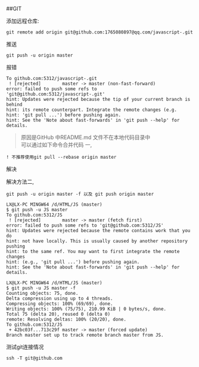 ##GIT  

添加远程仓库:   

    git remote add origin git@github.com:1765080897@qq.com/javascript-.git  
推送   
 
    git push -u origin master  
报错

```
To github.com:5312/javascript-.git
 ! [rejected]        master -> master (non-fast-forward)
error: failed to push some refs to 'git@github.com:5312/javascript-.git'
hint: Updates were rejected because the tip of your current branch is behind
hint: its remote counterpart. Integrate the remote changes (e.g.
hint: 'git pull ...') before pushing again.
hint: See the 'Note about fast-forwards' in 'git push --help' for details.

```
>原因是GitHub 中README.md 文件不在本地代码目录中  
可以通过如下命令合并代码
一,

    ! 不推荐使用git pull --rebase origin master   
解决 

解决方法二,
```
git push -u origin master -f 以及 git push origin master
```

```
LX@LX-PC MINGW64 /d/HTML/JS (master)
$ git push -u JS master
To github.com:5312/JS
 ! [rejected]        master -> master (fetch first)
error: failed to push some refs to 'git@github.com:5312/JS'
hint: Updates were rejected because the remote contains work that you do
hint: not have locally. This is usually caused by another repository pushing
hint: to the same ref. You may want to first integrate the remote changes
hint: (e.g., 'git pull ...') before pushing again.
hint: See the 'Note about fast-forwards' in 'git push --help' for details.

LX@LX-PC MINGW64 /d/HTML/JS (master)
$ git push -u JS master -f
Counting objects: 75, done.
Delta compression using up to 4 threads.
Compressing objects: 100% (69/69), done.
Writing objects: 100% (75/75), 210.99 KiB | 0 bytes/s, done.
Total 75 (delta 20), reused 0 (delta 0)
remote: Resolving deltas: 100% (20/20), done.
To github.com:5312/JS
 + 42bc03f...713c29f master -> master (forced update)
Branch master set up to track remote branch master from JS.

```
测试git连接情况  

    ssh -T git@github.com